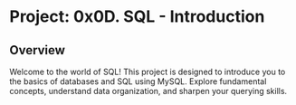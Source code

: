 # Project: 0x0D. SQL - Introduction

## Overview
Welcome to the world of SQL! This project is designed to introduce you to the basics of databases and SQL using MySQL. Explore fundamental concepts, understand data organization, and sharpen your querying skills.

